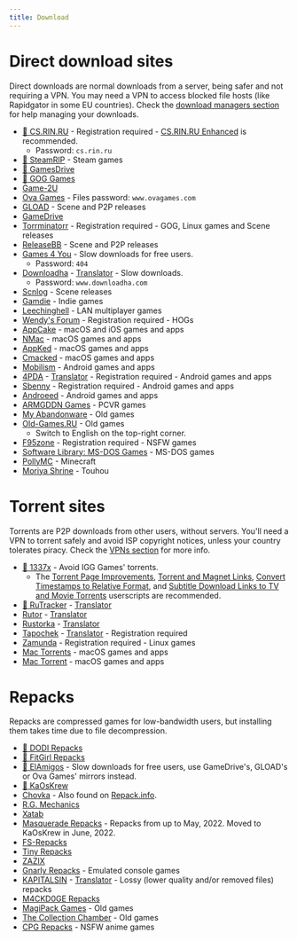 ```yaml
---
title: Download
---
```


# Direct download sites

Direct downloads are normal downloads from a server, being safer and not requiring a VPN. You may need a VPN to access blocked file hosts (like Rapidgator in some EU countries). Check the [download managers section](software.md#download-managers) for help managing your downloads.

- [🌟 CS.RIN.RU](https://cs.rin.ru/forum) - Registration required - [CS.RIN.RU Enhanced](https://github.com/SubZeroPL/cs-rin-ru-enhanced-mod) is recommended.
  - Password: `cs.rin.ru`
- [🌟 SteamRIP](https://steamrip.com) - Steam games
- [🌟 GamesDrive](https://gamesdrive.net)
- [🌟 GOG Games](https://gog-games.to)
- [Game-2U](https://game-2u.com/Category/game/pc)
- [Ova Games](https://www.ovagames.com) - Files password: `www.ovagames.com`
- [GLOAD](https://gload.to/pc) - Scene and P2P releases
- [GameDrive](https://gamedrive.org)
- [Torrminatorr](https://forum.torrminatorr.com) - Registration required - GOG, Linux games and Scene releases
- [ReleaseBB](https://rlsbb.ru/category/games/pc) - Scene and P2P releases
- [Games 4 You](https://g4u.to) - Slow downloads for free users.
  - Password: `404`
- [Downloadha](https://www.downloadha.com/category/%D8%A8%D8%A7%D8%B2%DB%8C-%DA%A9%D8%A7%D9%85%D9%BE%DB%8C%D9%88%D8%AA%D8%B1-pc-computer-game) - [Translator](useful.md#translator) - Slow downloads.
  - Password: `www.downloadha.com`
- [Scnlog](https://scnlog.me/games) - Scene releases
- [Gamdie](https://gamdie.com) - Indie games
- [Leechinghell](http://www.leechinghell.pw) - LAN multiplayer games
- [Wendy's Forum](https://wendysforum.net/index.php) - Registration required - HOGs
- [AppCake](https://www.iphonecake.com) - macOS and iOS games and apps
- [NMac](https://nmac.to/category/games) - macOS games and apps
- [AppKed](https://www.macbed.com/games) - macOS games and apps
- [Cmacked](https://cmacked.com) - macOS games and apps
- [Mobilism](https://forum.mobilism.me) - Android games and apps
- [4PDA](https://4pda.to/forum) - [Translator](useful.md#translator) - Registration required - Android games and apps
- [Sbenny](https://forum.sbenny.com) - Registration required - Android games and apps
- [Androeed](https://androeed.store) - Android games and apps
- [ARMGDDN Games](https://t.me/ARMGDDNGames) - PCVR games
- [My Abandonware](https://www.myabandonware.com) - Old games
- [Old-Games.RU](https://www.old-games.ru/catalog/) - Old games
  - Switch to English on the top-right corner.
- [F95zone](https://f95zone.to) - Registration required - NSFW games
- [Software Library: MS-DOS Games](https://archive.org/details/softwarelibrary_msdos_games?and[]=mediatype%3A%22software%22) - MS-DOS games
- [PollyMC](https://github.com/fn2006/PollyMC) - Minecraft
- [Moriya Shrine](https://moriyashrine.org) - Touhou

# Torrent sites

Torrents are P2P downloads from other users, without servers. You'll need a VPN to torrent safely and avoid ISP copyright notices, unless your country tolerates piracy. Check the [VPNs section](software.md#vpns) for more info.

- [🌟 1337x](https://1337x.to/sub/10/0/) - Avoid IGG Games' torrents.
  - The [Torrent Page Improvements](https://greasyfork.org/scripts/33379-1337x-torrent-page-improvements), [Torrent and Magnet Links](https://greasyfork.org/scripts/420754-1337x-torrent-and-magnet-links), [Convert Timestamps to Relative Format](https://greasyfork.org/scripts/421635-1337x-convert-torrent-timestamps-to-relative-format), and [Subtitle Download Links to TV and Movie Torrents](https://greasyfork.org/scripts/29467-1337x-subtitle-download-links-to-tv-and-movie-torrents) userscripts are recommended.
- [🌟 RuTracker](https://rutracker.org/forum/index.php?c=19) - [Translator](useful.md#translator)
- [Rutor](http://rutor.info/games) - [Translator](useful.md#translator)
- [Rustorka](https://rustorka.com/forum/index.php?c=6) - [Translator](useful.md#translator)
- [Tapochek](https://tapochek.net/index.php?c=2) - [Translator](useful.md#translator) - Registration required
- [Zamunda](https://zamunda.net/bananas) - Registration required - Linux games
- [Mac Torrents](https://www.torrentmac.net/category/games) - macOS games and apps
- [Mac Torrent](https://www.mactorrents.is/macos-games) - macOS games and apps

# Repacks

Repacks are compressed games for low-bandwidth users, but installing them takes time due to file decompression.

- [🌟 DODI Repacks](https://dodi-repacks.site)
- [🌟 FitGirl Repacks](https://fitgirl-repacks.site)
- [🌟 ElAmigos](https://elamigos.site) - Slow downloads for free users, use GameDrive's, GLOAD's or Ova Games' mirrors instead.
- [🌟 KaOsKrew](https://kaoskrew.org/viewforum.php?f=13&sid=c2dac73979171b67f4c8b70c9c4c72fb)
- [Chovka](http://rutor.info/browse/0/8/1642915/0) - Also found on [Repack.info](https://repack.info).
- [R.G. Mechanics](https://tapochek.net/viewforum.php?f=808)
- [Xatab](https://byxatab.org)
- [Masquerade Repacks](https://web.archive.org/web/20220616203326/https://masquerade.site) - Repacks from up to May, 2022. Moved to KaOsKrew in June, 2022.
- [FS-Repacks](https://www.fluxyrepacks.site)
- [Tiny Repacks](https://www.tiny-repacks.win)
- [ZAZIX](https://1337x.to/user/ZAZIX/)
- [Gnarly Repacks](https://gnarly-repacks.site) - Emulated console games
- [KAPITALSIN](https://kapitalsin.com/forum) - [Translator](useful.md#translator) - Lossy (lower quality and/or removed files) repacks
- [M4CKD0GE Repacks](https://m4ckd0ge-repacks.site)
- [MagiPack Games](https://www.magipack.games) - Old games
- [The Collection Chamber](https://collectionchamber.blogspot.com) - Old games
- [CPG Repacks](https://cpgrepacks.site) - NSFW anime games
